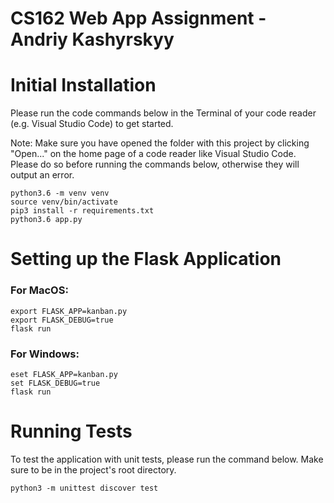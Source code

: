 # CS162 Web App Assignment - Andriy Kashyrskyy

# Initial Installation
Please run the code commands below in the Terminal of your code reader (e.g. Visual Studio Code) to get started. 

Note: Make sure you have opened the folder with this project by clicking "Open..." on the home page of a code reader like Visual Studio Code. Please do so before running the commands below, otherwise they will output an error.

```
python3.6 -m venv venv
source venv/bin/activate
pip3 install -r requirements.txt
python3.6 app.py
```

# Setting up the Flask Application

### For MacOS:
```
export FLASK_APP=kanban.py
export FLASK_DEBUG=true
flask run
```
### For Windows:
```
eset FLASK_APP=kanban.py
set FLASK_DEBUG=true
flask run
```

# Running Tests
To test the application with unit tests, please run the command below. Make sure to be in the project's root directory.

```
python3 -m unittest discover test
```
